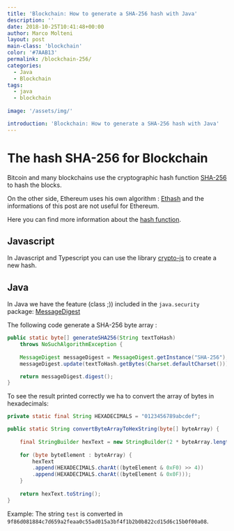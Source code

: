 ```yaml
---
title: 'Blockchain: How to generate a SHA-256 hash with Java'
description: ''
date: 2018-10-25T10:41:48+00:00
author: Marco Molteni
layout: post
main-class: 'blockchain'
color: '#7AAB13'
permalink: /blockchain-256/
categories:
  - Java
  - Blockchain
tags:
  - java
  - blockchain
 
image: '/assets/img/'

introduction: 'Blockchain: How to generate a SHA-256 hash with Java'
---
```


# The hash SHA-256 for Blockchain

Bitcoin and many blockchains use the cryptographic hash function [SHA-256](https://en.wikipedia.org/wiki/SHA-2) to hash the blocks.

On the other side, Ethereum uses his own algorithm : [Ethash](https://github.com/ethereum/wiki/wiki/Ethash) and the informations of this post are not useful for Ethereum.

Here you can find more information about the [hash function](https://en.wikipedia.org/wiki/Cryptographic_hash_function).

## Javascript
In Javascript and Typescript you can use the library [crypto-js](https://www.npmjs.com/package/crypto-js) to create a new hash.

## Java
In Java we have the feature (class ;)) included in the `java.security` package: [MessageDigest](https://docs.oracle.com/javase/8/docs/api/java/security/MessageDigest.html)

The following code generate a SHA-256 byte array :

```java
public static byte[] generateSHA256(String textToHash)
    throws NoSuchAlgorithmException {
    
    MessageDigest messageDigest = MessageDigest.getInstance("SHA-256");
    messageDigest.update(textToHash.getBytes(Charset.defaultCharset()));

    return messageDigest.digest();
}
```

To see the result printed correctly we ha to convert the array of bytes in hexadecimals:

```java
private static final String HEXADECIMALS = "0123456789abcdef";

public static String convertByteArrayToHexString(byte[] byteArray) {
        
    final StringBuilder hexText = new StringBuilder(2 * byteArray.length);
        
    for (byte byteElement : byteArray) {
        hexText
        .append(HEXADECIMALS.charAt((byteElement & 0xF0) >> 4))
        .append(HEXADECIMALS.charAt((byteElement & 0x0F)));     
    }
    
    return hexText.toString();
}
```

Example:
The string `test` is converted in `9f86d081884c7d659a2feaa0c55ad015a3bf4f1b2b0b822cd15d6c15b0f00a08`.
